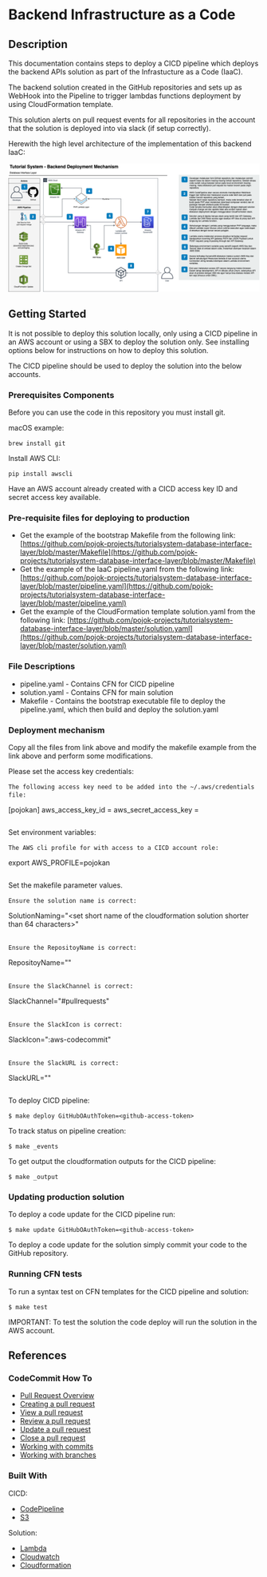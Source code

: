 # Backend Infrastructure as a Code

## Description

This documentation contains steps to deploy a CICD pipeline which deploys the backend APIs solution as part of the Infrastucture as a Code \(IaaC\).

The backend solution created in the GitHub repositories and sets up as WebHook into the Pipeline to trigger lambdas functions deployment by using CloudFormation template.

This solution alerts on pull request events for all repositories in the account that the solution is deployed into via slack \(if setup correctly\).

Herewith the high level architecture of the implementation of this backend IaaC:

![Tutorial System Backend Deployment Mechanism](../.gitbook/assets/tutorial-system-backend-deployment-mechanism.png)

## Getting Started

It is not possible to deploy this solution locally, only using a CICD pipeline in an AWS account or using a SBX to deploy the solution only. See installing options below for instructions on how to deploy this solution.

The CICD pipeline should be used to deploy the solution into the below accounts.

### Prerequisites Components

Before you can use the code in this repository you must install git.

macOS example:

```text
brew install git
```

Install AWS CLI:

```text
pip install awscli
```

Have an AWS account already created with a CICD access key ID and secret access key available.

### Pre-requisite files for deploying to production

* Get the example of the bootstrap Makefile from the following link: [https://github.com/pojok-projects/tutorialsystem-database-interface-layer/blob/master/Makefile](https://github.com/pojok-projects/tutorialsystem-database-interface-layer/blob/master/Makefile) 
* Get the example of the IaaC pipeline.yaml from the following link: [https://github.com/pojok-projects/tutorialsystem-database-interface-layer/blob/master/pipeline.yaml](https://github.com/pojok-projects/tutorialsystem-database-interface-layer/blob/master/pipeline.yaml) 
* Get the example of the CloudFormation template solution.yaml from the following link: [https://github.com/pojok-projects/tutorialsystem-database-interface-layer/blob/master/solution.yaml](https://github.com/pojok-projects/tutorialsystem-database-interface-layer/blob/master/solution.yaml)

### File Descriptions

* pipeline.yaml - Contains CFN for CICD pipeline 
* solution.yaml - Contains CFN for main solution 
* Makefile - Contains the bootstrap executable file to deploy the pipeline.yaml, which then build and deploy the solution.yaml

### Deployment mechanism

Copy all the files from link above and modify the makefile example from the link above and perform some modifications.

Please set the access key credentials:

```text
The following access key need to be added into the ~/.aws/credentials file: 
``` 
[pojokan] 
aws_access_key_id = <access-key> 
aws_secret_access_key = <secret-key> 
``` 
```

Set environment variables:

```text
The AWS cli profile for with access to a CICD account role: 
``` 
export AWS_PROFILE=pojokan 
``` 
```

Set the makefile parameter values.

```text
Ensure the solution name is correct: 
``` 
SolutionNaming="<set short name of the cloudformation solution shorter than 64 characters>" 
``` 

Ensure the RepositoyName is correct: 
``` 
RepositoyName="<refer to the github account repoository name>" 
``` 

Ensure the SlackChannel is correct: 
``` 
SlackChannel="#pullrequests" 
``` 

Ensure the SlackIcon is correct: 
``` 
SlackIcon=":aws-codecommit" 
``` 

Ensure the SlackURL is correct: 
``` 
SlackURL="<set the webhook of the SlackURL>" 
``` 
```

To deploy CICD pipeline:

```text
$ make deploy GitHubOAuthToken=<github-access-token>
```

To track status on pipeline creation:

```text
$ make _events
```

To get output the cloudformation outputs for the CICD pipeline:

```text
$ make _output
```

### Updating production solution

To deploy a code update for the CICD pipeline run:

```text
$ make update GitHubOAuthToken=<github-access-token>
```

To deploy a code update for the solution simply commit your code to the GitHub repository.

### Running CFN tests

To run a syntax test on CFN templates for the CICD pipeline and solution:

```text
$ make test
```

IMPORTANT: To test the solution the code deploy will run the solution in the AWS account.

## References

### CodeCommit How To

* [Pull Request Overview](https://docs.aws.amazon.com/codecommit/latest/userguide/pull-requests.html) 
* [Creating a pull request](https://docs.aws.amazon.com/codecommit/latest/userguide/how-to-create-pull-request.html) 
* [View a pull request](https://docs.aws.amazon.com/codecommit/latest/userguide/how-to-view-pull-request.html) 
* [Review a pull request](https://docs.aws.amazon.com/codecommit/latest/userguide/how-to-review-pull-request.html) 
* [Update a pull request](https://docs.aws.amazon.com/codecommit/latest/userguide/how-to-update-pull-request.html) 
* [Close a pull request](https://docs.aws.amazon.com/codecommit/latest/userguide/how-to-close-pull-request.html) 
* [Working with commits](https://docs.aws.amazon.com/codecommit/latest/userguide/commits.html) 
* [Working with branches](https://docs.aws.amazon.com/codecommit/latest/userguide/branches.html) 

### Built With

CICD:

* [CodePipeline](https://aws.amazon.com/codepipeline/?sc_channel=PS&sc_campaign=acquisition_AU&sc_publisher=google&sc_medium=codepipeline_b&sc_content=codepipeline_e&sc_detail=codepipeline&sc_category=code_pipeline&sc_segment=159815530925&sc_matchtype=e&sc_country=AU&s_kwcid=AL!4422!3!159815530925!e!!g!!codepipeline&ef_id=U-GV4gAAAcit3w06:20180514013441:s) 
* [S3](https://aws.amazon.com/s3/?sc_channel=PS&sc_campaign=acquisition_AU&sc_publisher=google&sc_medium=s3_b&sc_content=s3_e&sc_detail=aws%20s3&sc_category=s3&sc_segment=175046139817&sc_matchtype=e&sc_country=AU&s_kwcid=AL!4422!3!175046139817!e!!g!!aws%20s3&ef_id=U-GV4gAAAcit3w06:20180514013507:s) 

Solution:

* [Lambda](https://aws.amazon.com/lambda/?sc_channel=PS&sc_campaign=acquisition_AU&sc_publisher=google&sc_medium=lambda_b&sc_content=lambda_e&sc_detail=aws%20lambda&sc_category=lambda&sc_segment=221313933066&sc_matchtype=e&sc_country=AU&s_kwcid=AL!4422!3!221313933066!e!!g!!aws%20lambda&ef_id=U-GV4gAAAcit3w06:20180514012145:s) 
* [Cloudwatch](https://aws.amazon.com/cloudwatch/?sc_channel=PS&sc_campaign=acquisition_Au&sc_publisher=google&sc_medium=cloudwatch_b&sc_content=cloudwatch_p&sc_detail=cloudwatch&sc_category=cloudwatch&sc_segment=208324178784&sc_matchtype=p&sc_country=AU&s_kwcid=AL!4422!3!208324178784!p!!g!!cloudwatch&ef_id=U-GV4gAAAcit3w06:20180514012222:s) 
* [Cloudformation](https://aws.amazon.com/cloudformation/?sc_channel=PS&sc_campaign=acquisition_AU&sc_publisher=google&sc_medium=cloudformation_b&sc_content=cloudformation_e&sc_detail=aws%20cloudformation&sc_category=cloudformation&sc_segment=159811816921&sc_matchtype=e&sc_country=AU&s_kwcid=AL!4422!3!159811816921!e!!g!!aws%20cloudformation&ef_id=U-GV4gAAAcit3w06:20180514012257:s) 

